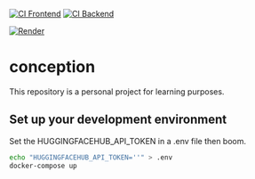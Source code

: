 [![CI Frontend](https://github.com/ruaultadrien/conception/actions/workflows/ci-frontend.yaml/badge.svg)](https://github.com/ruaultadrien/conception/actions/workflows/ci-frontend.yaml)
[![CI Backend](https://github.com/ruaultadrien/conception/actions/workflows/ci-backend.yaml/badge.svg)](https://github.com/ruaultadrien/conception/actions/workflows/ci-backend.yaml)

[![Render](https://img.shields.io/badge/Render-46E3B7?style=for-the-badge&logo=render&logoColor=white)](https://front-rfy7.onrender.com/)

# conception

This repository is a personal project for learning purposes.

## Set up your development environment

Set the HUGGINGFACEHUB_API_TOKEN in a .env file then boom.

```bash
echo "HUGGINGFACEHUB_API_TOKEN=''" > .env
docker-compose up
```